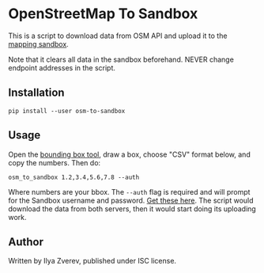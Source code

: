 # OpenStreetMap To Sandbox

This is a script to download data from OSM API and upload it to the
[mapping sandbox](https://wiki.openstreetmap.org/wiki/Sandbox_for_editing).

Note that it clears all data in the sandbox beforehand. NEVER change
endpoint addresses in the script.

## Installation

    pip install --user osm-to-sandbox

## Usage

Open the [bounding box tool](https://boundingbox.klokantech.com/),
draw a box, choose "CSV" format below, and copy the numbers. Then do:

    osm_to_sandbox 1.2,3.4,5.6,7.8 --auth

Where numbers are your bbox. The `--auth` flag is required and will prompt for the Sandbox username and password. [Get these here](https://master.apis.dev.openstreetmap.org/user/new). The script would download the data from both
servers, then it would start doing its uploading work.

## Author

Written by Ilya Zverev, published under ISC license.
